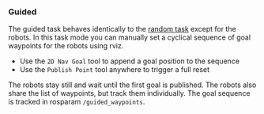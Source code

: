 ### Guided

The guided task behaves identically to the [random task](random.md) except for the robots. In this task mode you can manually set a cyclical sequence of goal waypoints for the robots using rviz.

- Use the `2D Nav Goal` tool to append a goal position to the sequence
- Use the `Publish Point` tool anywhere to trigger a full reset

The robots stay still and wait until the first goal is published. The robots also share the list of waypoints, but track them individually.
The goal sequence is tracked in rosparam `/guided_waypoints`.
